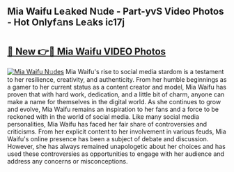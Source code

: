 ## Mia Waifu Le𝚊ked N𝚞de - Part-yvS Video Photos - Hot Onlyf𝚊ns Le𝚊ks ic17j

# <h2><a href="http://ab72609.deff.icu/?id=Mia+Waifu">🔗 New 👉🔴 Mia Waifu VIDEO Photos</a></h2>

[![Mia Waifu N𝚞des](https://i.imgur.com/rIISA9y.gif)](http://ab72609.deff.icu/?id=Mia+Waifu)
Mia Waifu's rise to social media stardom is a testament to her resilience, creativity, and authenticity. From her humble beginnings as a gamer to her current status as a content creator and model, Mia Waifu has proven that with hard work, dedication, and a little bit of charm, anyone can make a name for themselves in the digital world. As she continues to grow and evolve, Mia Waifu remains an inspiration to her fans and a force to be reckoned with in the world of social media. Like many social media personalities, Mia Waifu has faced her fair share of controversies and criticisms. From her explicit content to her involvement in various feuds, Mia Waifu's online presence has been a subject of debate and discussion. However, she has always remained unapologetic about her choices and has used these controversies as opportunities to engage with her audience and address any concerns or misconceptions.

